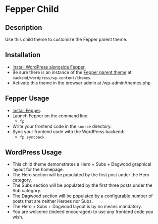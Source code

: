 # Fepper Child

## Description

Use this child theme to customize the Fepper parent theme.

## Installation

* [Install WordPress alongside Fepper](https://github.com/electric-eloquence/fepper-wordpress#user-content-wordpress-install).
* Be sure there is an instance of the [Fepper parent theme](https://wordpress.org/themes/fepper/) 
  at `backend/wordpress/wp-content/themes`.
* Activate this theme in the browser admin at /wp-admin/themes.php

## Fepper Usage

* [Install Fepper](https://github.com/electric-eloquence/fepper-wordpress#user-content-install).
* Launch Fepper on the command line:
  * `fp`
* Write your frontend code in the `source` directory.
* Sync your frontend code with the WordPress backend:
  * `fp syncback`

## WordPress Usage

* This child theme demonstrates a Hero + Subs + Dagwood graphical layout for the homepage.
* The Hero section will be populated by the first post under the Hero category.
* The Subs section will be populated by the first three posts under the Sub category.
* The Dagwood section will be populated by a configurable number of posts that are neither Heroes nor Subs.
* The Hero + Subs + Dagwood layout is by no means mandatory.
* You are welcome (indeed encouraged) to use any frontend code you wish.
